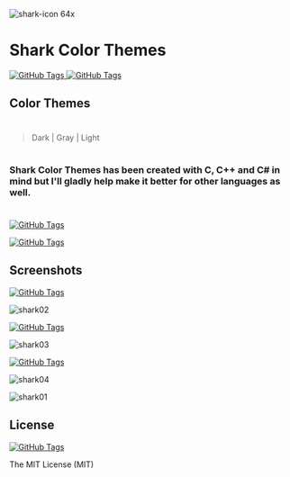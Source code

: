 ![shark-icon 64x](https://user-images.githubusercontent.com/22396814/42885986-1d136644-8aab-11e8-9c32-ea4c7519bd09.png)

# Shark Color Themes
[![GitHub Tags](https://img.shields.io/badge/version-0.1.3-brightgreen.svg)
](https://github.com/csknklc/shark)
[![GitHub Tags](https://img.shields.io/amo/stars/dustman.svg)
](https://github.com/csknklc/shark)

## Color Themes
#
> Dark | Gray | Light
#
### Shark Color Themes has been created with C, C++ and C# in mind but I'll gladly help make it better for other languages as well.
#
[![GitHub Tags](https://img.shields.io/badge/coverage-C%2FC%2B%2B-blue.svg)
](https://github.com/csknklc/shark)


[![GitHub Tags](https://img.shields.io/badge/status-available-brightgreen.svg)
](https://github.com/csknklc/shark)

## Screenshots

[![GitHub Tags](https://img.shields.io/badge/color-dark-010101.svg)
](https://github.com/csknklc/shark)


![shark02](https://user-images.githubusercontent.com/22396814/42848288-9cc7e524-8a27-11e8-8567-47a1490f69ed.png)


[![GitHub Tags](https://img.shields.io/badge/color-gray-lightgrey.svg)
](https://github.com/csknklc/shark)


![shark03](https://user-images.githubusercontent.com/22396814/42848301-ae80256a-8a27-11e8-94c8-0fef5d187582.png)


[![GitHub Tags](https://img.shields.io/badge/color-light-blue.svg)
](https://github.com/csknklc/shark)

![shark04](https://user-images.githubusercontent.com/22396814/42848310-bce802da-8a27-11e8-8be8-d5e6ceab9152.png)


![shark01](https://user-images.githubusercontent.com/22396814/42848324-c937b440-8a27-11e8-8403-a47a268d4502.png)

## License

[![GitHub Tags](https://img.shields.io/apm/l/vim-mode.svg)
](https://github.com/csknklc/shark)

The MIT License (MIT)
